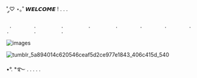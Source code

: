 ˚ ༘♡ ⋆｡˚ 𝙒𝙀𝙇𝘾𝙊𝙈𝙀 ! . . .






     .        .         .         .         .        .        .        .         .         .         .


![images](https://github.com/CHIPCHROM/CHIPCHROM/assets/167219213/b68cdc44-c1b5-4e62-a858-904d9b5d1d23)



![tumblr_5a894014c620546ceaf5d2ce977e1843_406c415d_540](https://github.com/CHIPCHROM/CHIPCHROM/assets/167219213/e20acbf0-6782-4bb2-a19a-6924f5e2a4b4)




•°. *࿐ . . . . .   



